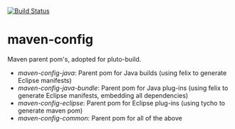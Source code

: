 [![Build Status](https://travis-ci.org/sugar-lang/maven-config.svg?branch=master)](https://travis-ci.org/sugar-lang/maven-config)

# maven-config

Maven parent pom's, adopted for pluto-build.

* *maven-config-java*: Parent pom for Java builds (using felix to generate Eclipse manifests)
* *maven-config-java-bundle*: Parent pom for Java plug-ins (using felix to generate Eclipse manifests, embedding all dependencies)
* *maven-config-eclipse*: Parent pom for Eclipse plug-ins (using tycho to generate maven pom)
* *maven-config-common*: Parent pom for all of the above
